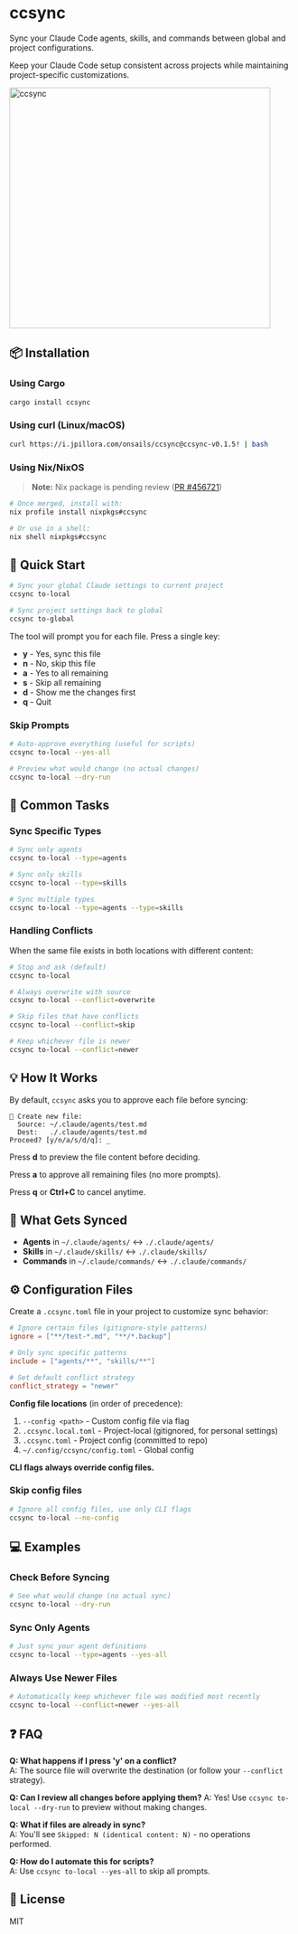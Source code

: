 # ccsync

Sync your Claude Code agents, skills, and commands between global and project configurations.

Keep your Claude Code setup consistent across projects while maintaining project-specific customizations.

<img width="462" height="426" alt="ccsync" src="https://github.com/user-attachments/assets/f24ff5e4-ef15-41c2-8b6d-48aba67a6ac2" />

## 📦 Installation

### Using Cargo

```bash
cargo install ccsync
```

### Using curl (Linux/macOS)

```bash
curl https://i.jpillora.com/onsails/ccsync@ccsync-v0.1.5! | bash
```

### Using Nix/NixOS

> **Note:** Nix package is pending review ([PR #456721](https://github.com/NixOS/nixpkgs/pull/456721))

```bash
# Once merged, install with:
nix profile install nixpkgs#ccsync

# Or use in a shell:
nix shell nixpkgs#ccsync
```

## 🚀 Quick Start

```bash
# Sync your global Claude settings to current project
ccsync to-local

# Sync project settings back to global
ccsync to-global
```

The tool will prompt you for each file. Press a single key:
- **y** - Yes, sync this file
- **n** - No, skip this file
- **a** - Yes to all remaining
- **s** - Skip all remaining
- **d** - Show me the changes first
- **q** - Quit

### Skip Prompts

```bash
# Auto-approve everything (useful for scripts)
ccsync to-local --yes-all

# Preview what would change (no actual changes)
ccsync to-local --dry-run
```

## 📝 Common Tasks

### Sync Specific Types

```bash
# Sync only agents
ccsync to-local --type=agents

# Sync only skills
ccsync to-local --type=skills

# Sync multiple types
ccsync to-local --type=agents --type=skills
```

### Handling Conflicts

When the same file exists in both locations with different content:

```bash
# Stop and ask (default)
ccsync to-local

# Always overwrite with source
ccsync to-local --conflict=overwrite

# Skip files that have conflicts
ccsync to-local --conflict=skip

# Keep whichever file is newer
ccsync to-local --conflict=newer
```

## 💡 How It Works

By default, `ccsync` asks you to approve each file before syncing:

```
📄 Create new file:
  Source: ~/.claude/agents/test.md
  Dest:   ./.claude/agents/test.md
Proceed? [y/n/a/s/d/q]: _
```

Press **d** to preview the file content before deciding.

Press **a** to approve all remaining files (no more prompts).

Press **q** or **Ctrl+C** to cancel anytime.

## 📂 What Gets Synced

- **Agents** in `~/.claude/agents/` ↔ `./.claude/agents/`
- **Skills** in `~/.claude/skills/` ↔ `./.claude/skills/`
- **Commands** in `~/.claude/commands/` ↔ `./.claude/commands/`

## ⚙️ Configuration Files

Create a `.ccsync.toml` file in your project to customize sync behavior:

```toml
# Ignore certain files (gitignore-style patterns)
ignore = ["**/test-*.md", "**/*.backup"]

# Only sync specific patterns
include = ["agents/**", "skills/**"]

# Set default conflict strategy
conflict_strategy = "newer"
```

**Config file locations** (in order of precedence):
1. `--config <path>` - Custom config file via flag
2. `.ccsync.local.toml` - Project-local (gitignored, for personal settings)
3. `.ccsync.toml` - Project config (committed to repo)
4. `~/.config/ccsync/config.toml` - Global config

**CLI flags always override config files.**

### Skip config files

```bash
# Ignore all config files, use only CLI flags
ccsync to-local --no-config
```

## 💻 Examples

### Check Before Syncing

```bash
# See what would change (no actual sync)
ccsync to-local --dry-run
```

### Sync Only Agents

```bash
# Just sync your agent definitions
ccsync to-local --type=agents --yes-all
```

### Always Use Newer Files

```bash
# Automatically keep whichever file was modified most recently
ccsync to-local --conflict=newer --yes-all
```

## ❓ FAQ

**Q: What happens if I press 'y' on a conflict?**<br>
A: The source file will overwrite the destination (or follow your `--conflict` strategy).

**Q: Can I review all changes before applying them?**<bre>
A: Yes! Use `ccsync to-local --dry-run` to preview without making changes.

**Q: What if files are already in sync?**<br>
A: You'll see `Skipped: N (identical content: N)` - no operations performed.

**Q: How do I automate this for scripts?**<br>
A: Use `ccsync to-local --yes-all` to skip all prompts.


## 📄 License

MIT

